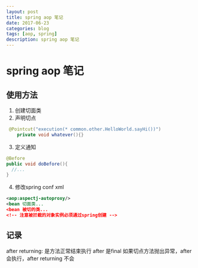 ```yaml
---
layout: post
title: spring aop 笔记
date: 2017-06-23
categories: blog
tags: [aop, spring]
description: spring aop 笔记
---
```


# spring aop 笔记

## 使用方法

1. 创建切面类
2. 声明切点

```java
 @Pointcut("execution(* common.other.HelloWorld.sayHi())")
    private void whatever(){}
```

3. 定义通知

```java
@Before
public void doBefore(){
  //...
}
```

4. 修改spring conf xml

```xml
<aop:aspectj-autoproxy/>
<bean 切面类...
<bean 被切的类...
<!-- 注意被拦截的对象实例必须通过spring创建 -->
```

## 记录

after returning: 是方法正常结束执行
after 是final
如果切点方法抛出异常，after会执行，after returning 不会



